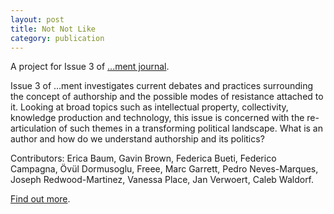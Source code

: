 ```yaml
---
layout: post
title: Not Not Like
category: publication
---
```


A project for Issue 3 of [...ment journal](http://www.journalment.org).

Issue 3 of …ment investigates current debates and practices surrounding the concept of authorship and the possible modes of resistance attached to it. Looking at broad topics such as intellectual property, collectivity, knowledge production and technology, this issue is concerned with the re-articulation of such themes in a transforming political landscape. What is an author and how do we understand authorship and its politics? 

Contributors: Erica Baum, Gavin Brown, Federica Bueti, Federico Campagna, Övül Dormusoglu, Freee, Marc Garrett, Pedro Neves-Marques, Joseph Redwood-Martinez, Vanessa Place, Jan Verwoert, Caleb Waldorf.

[Find out more](http://www.journalment.org/issue-3).
